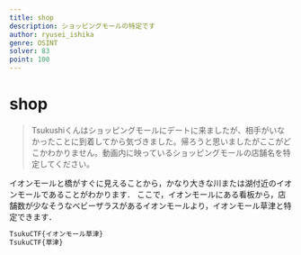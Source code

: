 ```yaml
---
title: shop
description: ショッピングモールの特定です
author: ryusei_ishika
genre: OSINT
solver: 83
point: 100
---
```


# shop

> Tsukushiくんはショッピングモールにデートに来ましたが、相手がいなかったことに到着してから気づきました。帰ろうと思いましたがここがどこかわかりません。動画内に映っているショッピングモールの店舗名を特定してください。

イオンモールと橋がすぐに見えることから，かなり大きな川または湖付近のイオンモールであることがわかります．
ここで，イオンモールにある看板から，店舗数が少なそうなベビーザラスがあるイオンモールより，イオンモール草津と特定できます．

```txt
TsukuCTF{イオンモール草津}
TsukuCTF{草津}
```